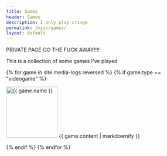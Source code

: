 ```yaml
---
title: Games
header: Games
description: I only play cringe
permalink: /misc/games/
layout: default
---
```

<script src="https://unpkg.com/isotope-layout@3/dist/isotope.pkgd.min.js"></script>
PRIVATE PAGE GO THE FUCK AWAY!!!!

This is a collection of some games I've played

<div class="grid" data-isotope='{ "itemSelector": ".grid-item", "masonry": { "columnWidth": 200 } }'>

{% for game in site.media-logs reversed %}
{% if game.type == "videogame" %}

<div class="grid-item">
    <img src="{{ game.image }}" alt="{{ game.name }}" class="cover">
    {{ game.content | markdownify }}
</div>

{% endif %}
{% endfor %}

</div>



<style>
    .cover{
        width: 10em;
    }
</style>



<script>
    // vanilla JS
    var grid = document.querySelector('.grid');
    var iso = new Isotope( grid, {
      // options...
      itemSelector: '.grid-item',
      masonry: {
        columnWidth: 200
      }
    });
</script>

<script src="https://unpkg.com/@popperjs/core@2"></script>
<script src="https://unpkg.com/tippy.js@6"></script>
<script defer> // Tooltips in images
    tippy('.cover', {
        content: (reference) => reference.getAttribute('alt'),
        interactive: true,
    });
</script>